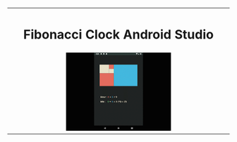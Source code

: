 
<table>
		<th colspan="3"><h1><b>Fibonacci Clock Android Studio</b></h1></th>
  <tr>
    <td width="25%"></td>
    <td><img src="https://github.com/iluso-6/Fibonacci_Clock_Android_Studio/blob/master/screenshots/Sequence%2001.gif?raw=true?"></td>
    <td width="25%"></td>

<br><br>

  </tr>
  
</table>


